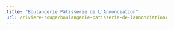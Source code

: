 ```yaml
---
title: "Boulangerie Pâtisserie de L'Annonciation"
url: /riviere-rouge/boulangerie-patisserie-de-lannonciation/
---
```

